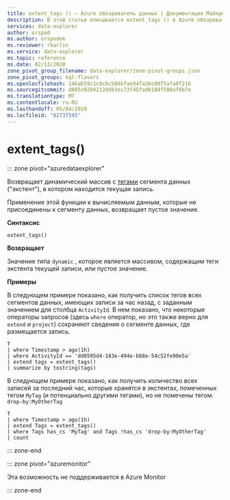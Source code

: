 ```yaml
---
title: extent_tags () — Azure обозреватель данных | Документация Майкрософт
description: В этой статье описывается extent_tags () в Azure обозреватель данных.
services: data-explorer
author: orspod
ms.author: orspodek
ms.reviewer: rkarlin
ms.service: data-explorer
ms.topic: reference
ms.date: 02/13/2020
zone_pivot_group_filename: data-explorer/zone-pivot-groups.json
zone_pivot_groups: kql-flavors
ms.openlocfilehash: 146ab59c1c0cbcb86bfae94fa26c09f5afa0f216
ms.sourcegitcommit: d885c0204212dd83ec73f45fad6184f580af6b7e
ms.translationtype: MT
ms.contentlocale: ru-RU
ms.lasthandoff: 05/04/2020
ms.locfileid: "82737595"
---
```

# <a name="extent_tags"></a>extent_tags()

::: zone pivot="azuredataexplorer"

Возвращает динамический массив с [тегами](../management/extents-overview.md#extent-tagging) сегмента данных ("экстент"), в котором находится текущая запись. 

Применение этой функции к вычисляемым данным, которые не присоединены к сегменту данных, возвращает пустое значение.

**Синтаксис**

`extent_tags()`

**Возвращает**

Значение типа `dynamic` , которое является массивом, содержащим теги экстента текущей записи, или пустое значение.

**Примеры**

В следующем примере показано, как получить список тегов всех сегментов данных, имеющих записи за час назад, с заданным значением для столбца `ActivityId`. В нем показано, что некоторые операторы запросов (здесь `where` оператор, но это также верно для `extend` и `project`) сохраняют сведения о сегменте данных, где размещается запись.

```kusto
T
| where Timestamp > ago(1h)
| where ActivityId == 'dd0595d4-183e-494e-b88e-54c52fe90e5a'
| extend tags = extent_tags()
| summarize by tostring(tags)
```

В следующем примере показано, как получить количество всех записей за последний час, которые хранятся в экстентах, помеченных тегом `MyTag` (и потенциально другими тегами), но не помечены тегом. `drop-by:MyOtherTag`

```kusto
T
| where Timestamp > ago(1h)
| extend Tags = extent_tags()
| where Tags has_cs 'MyTag' and Tags !has_cs 'drop-by:MyOtherTag'
| count
```

::: zone-end

::: zone pivot="azuremonitor"

Эта возможность не поддерживается в Azure Monitor

::: zone-end
